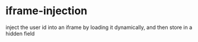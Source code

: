 # iframe-injection
inject the user id into an iframe by loading it dynamically, and then store in a hidden field
